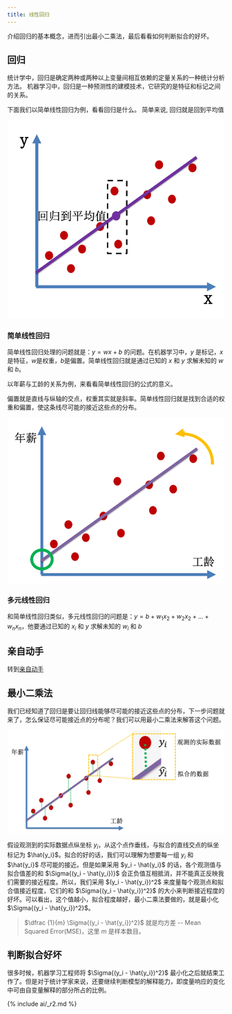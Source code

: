```yaml
---
title: 线性回归
---
```


介绍回归的基本概念，进而引出最小二乘法，最后看看如何判断拟合的好坏。







## 回归

统计学中，回归是确定两种或两种以上变量间相互依赖的定量关系的一种统计分析方法。
机器学习中，回归是一种预测性的建模技术，它研究的是特征和标记之间的关系。


下面我们以简单线性回归为例，看看回归是什么。 简单来说, 回归就是回到平均值

![](/assets/images/ai/models/01/to_mean.png.webp)

### 简单线性回归

简单线性回归处理的问题就是：$y = wx + b$ 的问题。在机器学习中，$y$ 是标记，$x$ 是特征，$w$是权重，$b$是偏置。简单线性回归就是通过已知的 $x$ 和 $y$ 求解未知的 $w$ 和 $b$。

以年薪与工龄的关系为例，来看看简单线性回归的公式的意义。

偏置就是直线与纵轴的交点，权重其实就是斜率。简单线性回归就是找到合适的权重和偏置，使这条线尽可能的接近这些点的分布。

![](/assets/images/ai/models/01/reg.png.webp)

### 多元线性回归

和简单线性回归类似，多元线性回归的问题是：$y = b + w_1x_2 + w_2x_2 + ... + w_n x_n$，他要通过已知的 $x_i$ 和 $y$ 求解未知的 $w_i$ 和 $b$


## 亲自动手

转到[亲自动手](/docs/tutorial/02linear_regression/)


## 最小二乘法

我们已经知道了回归是要让回归线能够尽可能的接近这些点的分布，下一步问题就来了，怎么保证尽可能接近点的分布呢？我们可以用最小二乘法来解答这个问题。

![](/assets/images/ai/models/01/ols.png.webp)

假设观测到的实际数据点纵坐标 $y_i$，从这个点作垂线，与拟合的直线交点的纵坐标记为 $\hat{y_i}$。拟合的好的话，我们可以理解为想要每一组 $y_i$ 和 $\hat{y_i}$ 尽可能的接近。但是如果采用 $y_i - \hat{y_i}$ 的话，各个观测值与拟合值差的和 $\Sigma{(y_i - \hat{y_i})}$ 会正负值互相抵消，并不能真正反映我们需要的接近程度。所以，我们采用 $(y_i - \hat{y_i})^2$ 来度量每个观测点和拟合值接近程度，它们的和 $\Sigma{(y_i - \hat{y_i})^2}$ 的大小来判断接近程度的好坏。可以看出，这个值越小，拟合程度越好，最小二乘法要做的，就是最小化 $\Sigma{(y_i - \hat{y_i})^2}$。 

> $\dfrac {1}{m} \Sigma{(y_i - \hat{y_i})^2}$ 就是均方差 -- Mean Squared Error(MSE)，这里 $m$ 是样本数目。


## 判断拟合好坏

很多时候，机器学习工程师将 $\Sigma{(y_i - \hat{y_i})^2}$ 最小化之后就结束工作了。但是对于统计学家来说，还要继续判断模型的解释能力，即度量响应的变化中可由自变量解释的部分所占的比例。

{% include ai/_r2.md %}



